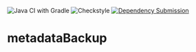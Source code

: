 ![Java CI with Gradle](https://github.com/jishnu09/metadataBackup/workflows/Java%20CI%20with%20Gradle/badge.svg?branch=master)
![Checkstyle](https://github.com/jishnu09/metadataBackup/workflows/Checkstyle/badge.svg)
[![Dependency Submission](https://github.com/jishnu09/metadataBackup/actions/workflows/dependency_submission.yml/badge.svg)](https://github.com/jishnu09/metadataBackup/actions/workflows/dependency_submission.yml)

# metadataBackup



